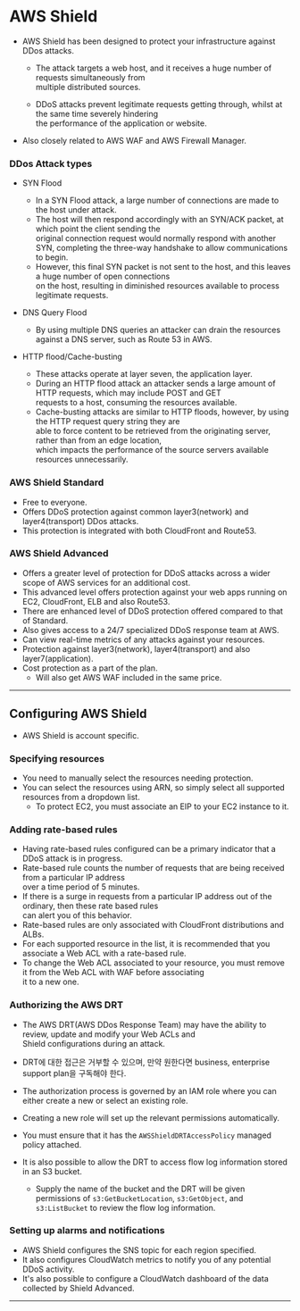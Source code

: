 # AWS Shield

- AWS Shield has been designed to protect your infrastructure against DDos attacks.

  - The attack targets a web host, and it receives a huge number of requests simultaneously from  
    multiple distributed sources.

  - DDoS attacks prevent legitimate requests getting through, whilst at the same time severely hindering  
    the performance of the application or website.

- Also closely related to AWS WAF and AWS Firewall Manager.

### DDos Attack types

- SYN Flood

  - In a SYN Flood attack, a large number of connections are made to the host under attack.
  - The host will then respond accordingly with an SYN/ACK packet, at which point the client sending the  
    original connection request would normally respond with another SYN, completing the three-way handshake to allow
    communications to begin.
  - However, this final SYN packet is not sent to the host, and this leaves a huge number of open connections  
    on the host, resulting in diminished resources available to process legitimate requests.

- DNS Query Flood

  - By using multiple DNS queries an attacker can drain the resources against a DNS server, such as Route 53 in AWS.

- HTTP flood/Cache-busting

  - These attacks operate at layer seven, the application layer.
  - During an HTTP flood attack an attacker sends a large amount of HTTP requests, which may include POST and GET  
    requests to a host, consuming the resources available.
  - Cache-busting attacks are similar to HTTP floods, however, by using the HTTP request query string they are  
    able to force content to be retrieved from the originating server, rather than from an edge location,  
    which impacts the performance of the source servers available resources unnecessarily.

### AWS Shield Standard

- Free to everyone.
- Offers DDoS protection against common layer3(network) and layer4(transport) DDos attacks.
- This protection is integrated with both CloudFront and Route53.

### AWS Shield Advanced

- Offers a greater level of protection for DDoS attacks across a wider scope of AWS services for an additional cost.
- This advanced level offers protection against your web apps running on EC2, CloudFront, ELB and also Route53.
- There are enhanced level of DDoS protection offered compared to that of Standard.
- Also gives access to a 24/7 specialized DDoS response team at AWS.
- Can view real-time metrics of any attacks against your resources.
- Protection against layer3(network), layer4(transport) and also layer7(application).
- Cost protection as a part of the plan.
  - Will also get AWS WAF included in the same price.

---

## Configuring AWS Shield

- AWS Shield is account specific.

### Specifying resources

- You need to manually select the resources needing protection.
- You can select the resources using ARN, so simply select all supported resources from a dropdown list.
  - To protect EC2, you must associate an EIP to your EC2 instance to it.

### Adding rate-based rules

- Having rate-based rules configured can be a primary indicator that a DDoS attack is in progress.
- Rate-based rule counts the number of requests that are being received from a particular IP address  
  over a time period of 5 minutes.
- If there is a surge in requests from a particular IP address out of the ordinary, then these rate based rules  
  can alert you of this behavior.
- Rate-based rules are only associated with CloudFront distributions and ALBs.
- For each supported resource in the list, it is recommended that you associate a Web ACL with a rate-based rule.
- To change the Web ACL associated to your resource, you must remove it from the Web ACL with WAF before associating  
  it to a new one.

### Authorizing the AWS DRT

- The AWS DRT(AWS DDos Response Team) may have the ability to review, update and modify your Web ACLs and  
  Shield configurations during an attack.

- DRT에 대한 접근은 거부할 수 있으며, 만약 원한다면 business, enterprise support plan을 구독해야 한다.

- The authorization process is governed by an IAM role where you can either create a new or select an existing role.
- Creating a new role will set up the relevant permissions automatically.
- You must ensure that it has the `AWSShieldDRTAccessPolicy` managed policy attached.

- It is also possible to allow the DRT to access flow log information stored in an S3 bucket.

  - Supply the name of the bucket and the DRT will be given permissions of `s3:GetBucketLocation`, `s3:GetObject`, and  
    `s3:ListBucket` to review the flow log information.

### Setting up alarms and notifications

- AWS Shield configures the SNS topic for each region specified.
- It also configures CloudWatch metrics to notify you of any potential DDoS activity.
- It's also possible to configure a CloudWatch dashboard of the data collected by Shield Advanced.

---
